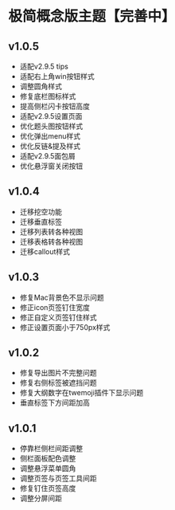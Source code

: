 # 极简概念版主题【完善中】


## v1.0.5
* 适配v2.9.5 tips
* 适配右上角win按钮样式
* 调整圆角样式
* 修复底栏图标样式
* 提高侧栏闪卡按钮高度
* 适配v2.9.5设置页面
* 优化题头图按钮样式
* 优化弹出menu样式
* 优化反链&提及样式
* 适配v2.9.5面包屑
* 优化悬浮窗关闭按钮

## v1.0.4
* 迁移挖空功能
* 迁移垂直标签
* 迁移列表转各种视图
* 迁移表格转各种视图
* 迁移callout样式

## v1.0.3
* 修复Mac背景色不显示问题
* 修正icon页签钉住宽度
* 修正自定义页签钉住样式
* 修正设置页面小于750px样式

## v1.0.2
* 修复导出图片不完整问题
* 修复右侧标签被遮挡问题
* 修复大纲数字在twemoji插件下显示问题
* 垂直标签下方间距加高

## v1.0.1
* 停靠栏侧栏间距调整
* 侧栏面板配色调整
* 调整悬浮菜单圆角
* 调整页签与页签工具间距
* 修复钉住页签高度
* 调整分屏间距